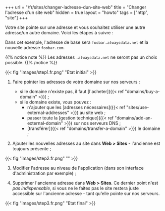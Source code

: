 +++
url = "/fr/sites/changer-ladresse-dun-site-web"
title = "Changer l'adresse d'un site web"
hidden = true
layout = "howto"
tags = ["http", "site"]
+++

Votre site pointe sur une adresse et vous souhaitez utiliser une autre adresse/un autre domaine. Voici les étapes à suivre :

Dans cet exemple, l'adresse de base sera `foobar.alwaysdata.net` et la nouvelle adresse `foobar.com`. 

{{% notice note %}}
Les adresses `.alwaysdata.net` ne seront pas un choix possible.
{{% /notice %}}

{{< fig "images/step1.fr.png" "Etat initial" >}}

1. Faire pointer les adresses de votre domaine sur nos serveurs :

    - si le domaine n'existe pas, il faut [l'acheter]({{< ref "domains/buy-a-domain" >}}) ;
    - si le domaine existe, vous pouvez :
        - n'ajouter que les [adresses nécessaires]({{< ref "sites/use-external-addresses" >}}) au site web ;
        - passer toute la [gestion technique]({{< ref "domains/add-an-external-domain" >}}) sur nos serveurs DNS ;
        - [transférer]({{< ref "domains/transfer-a-domain" >}}) le domaine ;
        
2. Ajouter les nouvelles adresses au site dans **Web > Sites** - l'ancienne est toujours présente ;

{{< fig "images/step2.fr.png" "" >}}

3. Modifier l'adresse au niveau de l'application (dans son interface d'administration par exemple) ;

4. Supprimer l'ancienne adresse dans **Web > Sites**. Ce dernier point n'est *pas indispensable*, si vous ne le faites pas le site restera juste accessible sur l'ancienne adresse - tant qu'elle pointe sur nos serveurs.

{{< fig "images/step3.fr.png" "Etat final" >}}
